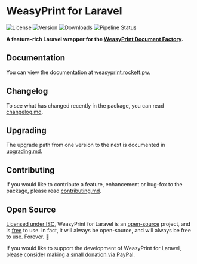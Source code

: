<!-- exclude-from-website: -->
# WeasyPrint for Laravel

![License](https://img.shields.io/badge/license-isc-green.svg?style=for-the-badge)
![Version](https://img.shields.io/packagist/v/rockett/weasyprint?label=Release&style=for-the-badge)
![Downloads](https://img.shields.io/packagist/dm/rockett/weasyprint?label=Installs&style=for-the-badge)
![Pipeline Status](https://img.shields.io/gitlab/pipeline/mikerockett/weasyprint/main?style=for-the-badge)

**A feature-rich Laravel wrapper for the [WeasyPrint Document Factory](https://weasyprint.org/).**
<!-- /exclude-from-website -->

## Documentation

You can view the documentation at [weasyprint.rockett.pw](https://weasyprint.rockett.pw).

## Changelog

To see what has changed recently in the package, you can read [changelog.md](changelog.md).

## Upgrading

The upgrade path from one version to the next is documented in [upgrading.md](upgrading.md).

## Contributing

If you would like to contribute a feature, enhancement or bug-fox to the package, please read [contributing.md](contributing.md).

## Open Source

[Licensed under ISC](license.md), WeasyPrint for Laravel is an [open-source](http://opensource.com/resources/what-open-source) project, and is [free](https://en.wikipedia.org/wiki/Free_software) to use. In fact, it will always be open-source, and will always be free to use. Forever. 🎉

If you would like to support the development of WeasyPrint for Laravel, please consider [making a small donation via PayPal](https://paypal.me/mrockettza/20).

